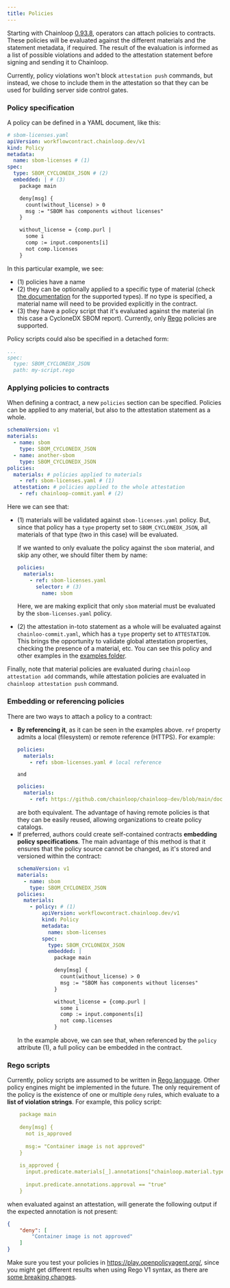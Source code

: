 ```yaml
---
title: Policies
---
```


Starting with Chainloop [0.93.8](https://github.com/chainloop-dev/chainloop/releases/tag/v0.93.8), operators can attach policies to contracts. 
These policies will be evaluated against the different materials and the statement metadata, if required. The result of the evaluation is informed as a list of possible violations and added to the attestation statement
before signing and sending it to Chainloop. 

Currently, policy violations won't block `attestation push` commands, but instead, we chose to include them in the attestation so that they can 
be used for building server side control gates.

### Policy specification
A policy can be defined in a YAML document, like this:
```yaml
# sbom-licenses.yaml
apiVersion: workflowcontract.chainloop.dev/v1
kind: Policy
metadata:
  name: sbom-licenses # (1)
spec:
  type: SBOM_CYCLONEDX_JSON # (2)
  embedded: | # (3)
    package main

    deny[msg] {
      count(without_license) > 0
      msg := "SBOM has components without licenses"
    }

    without_license = {comp.purl |
      some i
      comp := input.components[i]
      not comp.licenses
    }
```
In this particular example, we see:
* (1) policies have a name
* (2) they can be optionally applied to a specific type of material (check [the documentation](./operator/contract#material-schema) for the supported types). If no type is specified, a material name will need to be provided explicitly in the contract.
* (3) they have a policy script that it's evaluated against the material (in this case a CycloneDX SBOM report). Currently, only [Rego](https://www.openpolicyagent.org/docs/latest/policy-language/#learning-rego) policies are supported.

Policy scripts could also be specified in a detached form:
```yaml
...
spec:
  type: SBOM_CYCLONEDX_JSON
  path: my-script.rego
```

### Applying policies to contracts
When defining a contract, a new `policies` section can be specified. Policies can be applied to any material, but also to the attestation statement as a whole.
```yaml
schemaVersion: v1
materials:
  - name: sbom
    type: SBOM_CYCLONEDX_JSON
  - name: another-sbom
    type: SBOM_CYCLONEDX_JSON
policies:
  materials: # policies applied to materials
    - ref: sbom-licenses.yaml # (1)
  attestation: # policies applied to the whole attestation
    - ref: chainloop-commit.yaml # (2)
```
Here we can see that:
- (1) materials will be validated against `sbom-licenses.yaml` policy. But, since that policy has a `type` property set to `SBOM_CYCLONEDX_JSON`, all materials of that type (two in this case) will be evaluated. 
  
  If we wanted to only evaluate the policy against the `sbom` material, and skip any other, we should filter them by name:
  ```yaml
  policies:
    materials:
      - ref: sbom-licenses.yaml
        selector: # (3)
          name: sbom
  ```
  Here, we are making explicit that only `sbom` material must be evaluated by the `sbom-licenses.yaml` policy.
- (2) the attestation in-toto statement as a whole will be evaluated against `chainloo-commit.yaml`, which has a `type` property set to `ATTESTATION`. This brings the opportunity to validate global attestation properties, checking the presence of a material, etc. You can see this policy and other examples in the [examples folder](https://github.com/chainloop-dev/chainloop/tree/main/docs/examples/policies).

Finally, note that material policies are evaluated during `chainloop attestation add` commands, while attestation policies are evaluated in `chainloop attestation push` command.

### Embedding or referencing policies
There are two ways to attach a policy to a contract:
* **By referencing it**, as it can be seen in the examples above. `ref` property admits a local (filesystem) or remote reference (HTTPS). For example:
  ```yaml
  policies:
    materials: 
      - ref: sbom-licenses.yaml # local reference
  ```
      and
  ```yaml
  policies:
    materials:
      - ref: https://github.com/chainloop/chainloop-dev/blob/main/docs/examples/policies/sbom-licenses.yaml
  ```
  are both equivalent. The advantage of having remote policies is that they can be easily reused, allowing organizations to create policy catalogs.
* If preferred, authors could create self-contained contracts **embedding policy specifications**. The main advantage of this method is that it ensures that the policy source cannot be changed, as it's stored and versioned within the contract:
  ```yaml
  schemaVersion: v1
  materials:
    - name: sbom
      type: SBOM_CYCLONEDX_JSON
  policies:
    materials:
      - policy: # (1)
          apiVersion: workflowcontract.chainloop.dev/v1
          kind: Policy
          metadata:
            name: sbom-licenses 
          spec:
            type: SBOM_CYCLONEDX_JSON 
            embedded: | 
              package main

              deny[msg] {
                count(without_license) > 0
                msg := "SBOM has components without licenses"
              }

              without_license = {comp.purl |
                some i
                comp := input.components[i]
                not comp.licenses
              }
    ```
  In the example above, we can see that, when referenced by the `policy` attribute (1), a full policy can be embedded in the contract.
  
### Rego scripts
Currently, policy scripts are assumed to be written in [Rego language](https://www.openpolicyagent.org/docs/latest/policy-language/#learning-rego). Other policy engines might be implemented in the future.
The only requirement of the policy is the existence of one or multiple `deny` rules, which evaluate to a **list of violation strings**.
For example, this policy script:
```yaml
    package main
    
    deny[msg] {
      not is_approved
      
      msg:= "Container image is not approved"
    }
    
    is_approved {
      input.predicate.materials[_].annotations["chainloop.material.type"] == "CONTAINER_IMAGE"
      
      input.predicate.annotations.approval == "true"
    }
```
when evaluated against an attestation, will generate the following output if the expected annotation is not present:
```json
{
    "deny": [
        "Container image is not approved"
    ]
}
```
Make sure you test your policies in https://play.openpolicyagent.org/, since you might get different results when using Rego V1 syntax, as there are [some breaking changes](https://www.openpolicyagent.org/docs/latest/opa-1/).